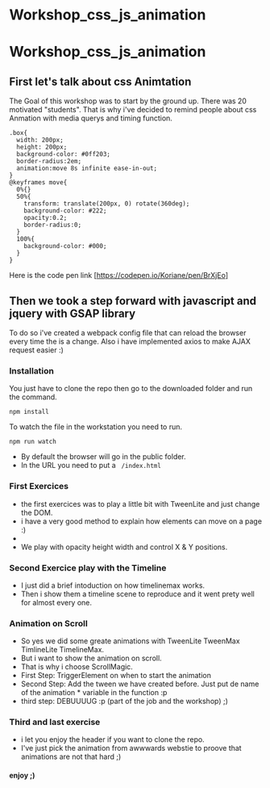 # Workshop_css_js_animation
# Workshop_css_js_animation
## First let's talk about css Animtation

The Goal of this workshop was to start by the ground up.
There was 20 motivated "students". 
That is why i've decided to remind people about css Anmation with media querys and timing function.

```
.box{
  width: 200px;
  height: 200px;
  background-color: #0ff203;
  border-radius:2em;
  animation:move 8s infinite ease-in-out;
}
@keyframes move{
  0%{}
  50%{
    transform: translate(200px, 0) rotate(360deg);
    background-color: #222;
    opacity:0.2;
    border-radius:0;
  }
  100%{
    background-color: #000;
  }
}
```
Here is the code pen link [https://codepen.io/Koriane/pen/BrXjEo]

## Then we took a step forward with javascript and jquery with GSAP library

To do so i've created a webpack config file that can reload the browser every time the is a change.
Also i have implemented axios to make AJAX request easier :)

### Installation

You just have to clone the repo then go to the downloaded folder and run the command.

```
npm install
```
To watch the file in the workstation you need to run.

```
npm run watch 

```
* By default the browser will go in the public folder.
* In the URL you need to put a ``` /index.html```

### First Exercices

* the first exercices was to play a little bit with TweenLite and just change the DOM.
* i have a very good method to explain how elements can move on a page :)
* 
* We play with opacity height width and control X & Y positions.

### Second Exercice play with the Timeline

* I just did a brief intoduction on how timelinemax works.
* Then i show them a timeline scene to reproduce and it went prety well for almost every one.

### Animation on Scroll

* So yes we did some greate animations with TweenLite TweenMax TimlineLite TimelineMax.
* But i want to show the animation on scroll.
* That is why i choose ScrollMagic.
* First Step: TriggerElement on when to start the animation
* Second Step: Add the tween we have created before. Just put de name of the animation * variable in the function :p
* third step: DEBUUUUG :p (part of the job and the workshop) ;)

### Third and last exercise
* i let you enjoy the header if you want to clone the repo.
* I've just pick the animation from awwwards webstie to proove that animations are not that hard ;)
#### enjoy ;)